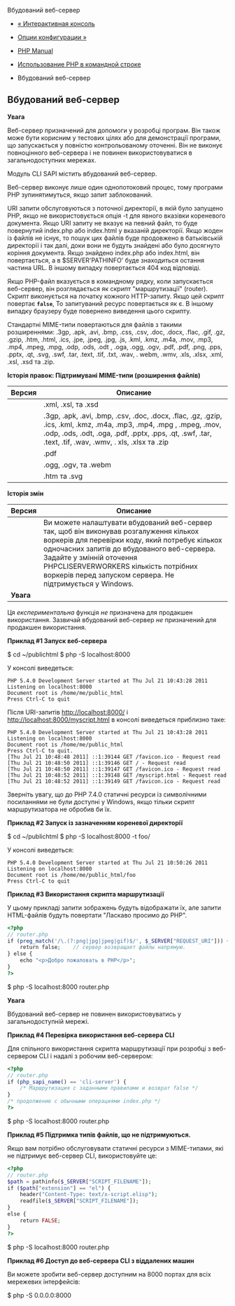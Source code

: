 Вбудований веб-сервер

-   [« Интерактивная консоль](features.commandline.interactive.html)
    
-   [Опции конфигурации »](features.commandline.ini.html)
    
-   [PHP Manual](index.html)
    
-   [Использование PHP в командной строке](features.commandline.html)
    
-   Вбудований веб-сервер
    

## Вбудований веб-сервер

**Увага**

Веб-сервер призначений для допомоги у розробці програм. Він також може бути корисним у тестових цілях або для демонстрації програми, що запускається у повністю контрольованому оточенні. Він не виконує повноцінного веб-сервера і не повинен використовуватися в загальнодоступних мережах.

Модуль CLI SAPI містить вбудований веб-сервер.

Веб-сервер виконує лише один однопотоковий процес, тому програми PHP зупинятимуться, якщо запит заблокований.

URI запити обслуговуються з поточної директорії, в якій було запущено PHP, якщо не використовується опція -t для явного вказівки кореневого документа. Якщо URI запиту не вказує на певний файл, то буде повернутий index.php або index.html у вказаній директорії. Якщо жоден із файлів не існує, то пошук цих файлів буде продовжено в батьківській директорії і так далі, доки вони не будуть знайдені або було досягнуто коріння документа. Якщо знайдено index.php або index.html, він повертається, а в $SERVER'PATHINFO' буде знаходиться остання частина URL. В іншому випадку повертається 404 код відповіді.

Якщо PHP-файл вказується в командному рядку, коли запускається веб-сервер, він розглядається як скрипт "маршрутизації" (router). Скрипт виконується на початку кожного HTTP-запиту. Якщо цей скрипт повертає **`false`**, То запитуваний ресурс повертається як є. В іншому випадку браузеру буде повернено виведення цього скрипту.

Стандартні MIME-типи повертаються для файлів з такими розширеннями: .3gp, .apk, .avi, .bmp, .css, .csv, .doc, .docx, .flac, .gif, .gz, .gzip, .htm, .html, .ics, .jpe, .jpeg, .jpg, .js, .kml, .kmz, .m4a, .mov, .mp3, .mp4, .mpeg, .mpg, .odp, .ods, .odt , .oga, .ogg, .ogv, .pdf, .pdf, .png, .pps, .pptx, .qt, .svg, .swf, .tar, .text, .tif, .txt, .wav, . webm, .wmv, .xls, .xlsx, .xml, .xsl, .xsd та .zip.

**Історія правок: Підтримувані MIME-типи (розширення файлів)**

| Версия | Описание                                                                                                                                                                                                                        |
|--------|---------------------------------------------------------------------------------------------------------------------------------------------------------------------------------------------------------------------------------|
|        | .xml, .xsl, та .xsd                                                                                                                                                                                                             |
|        | .3gp, .apk, .avi, .bmp, .csv, .doc, .docx, .flac, .gz, .gzip, .ics, .kml, .kmz, .m4a, .mp3, .mp4, .mpg , .mpeg, .mov, .odp, .ods, .odt, .oga, .pdf, .pptx, .pps, .qt, .swf, .tar, .text, .tif, .wav, .wmv, . xls, .xlsx та .zip |
|        | .pdf                                                                                                                                                                                                                            |
|        | .ogg, .ogv, та .webm                                                                                                                                                                                                            |
|        | .htm та .svg                                                                                                                                                                                                                    |

**Історія змін**

| Версия    | Описание                                                                                                                                                                                                                                                                                                                  |
|-----------|---------------------------------------------------------------------------------------------------------------------------------------------------------------------------------------------------------------------------------------------------------------------------------------------------------------------------|
|           | Ви можете налаштувати вбудований веб-сервер так, щоб він виконував розгалуження кількох воркерів для перевірки коду, який потребує кількох одночасних запитів до вбудованого веб-сервера. Задайте у змінній оточення PHPCLISERVERWORKERS кількість потрібних воркерів перед запуском сервера. Не підтримується у Windows. |
| **Увага** |                                                                                                                                                                                                                                                                                                                           |

Ця *експериментальна* функція *не* призначена для продакшен використання. Зазвичай вбудований веб-сервер *не* призначений для продакшен використання.

**Приклад #1 Запуск веб-сервера**

$ cd ~/publichtml $ php -S localhost:8000

У консолі виведеться:

```
PHP 5.4.0 Development Server started at Thu Jul 21 10:43:28 2011
Listening on localhost:8000
Document root is /home/me/public_html
Press Ctrl-C to quit
```

Після URI-запитів [http://localhost:8000/](http://localhost:8000/) і [http://localhost:8000/myscript.html](http://localhost:8000/myscript.html) в консолі виведеться приблизно таке:

```
PHP 5.4.0 Development Server started at Thu Jul 21 10:43:28 2011
Listening on localhost:8000
Document root is /home/me/public_html
Press Ctrl-C to quit.
[Thu Jul 21 10:48:48 2011] ::1:39144 GET /favicon.ico - Request read
[Thu Jul 21 10:48:50 2011] ::1:39146 GET / - Request read
[Thu Jul 21 10:48:50 2011] ::1:39147 GET /favicon.ico - Request read
[Thu Jul 21 10:48:52 2011] ::1:39148 GET /myscript.html - Request read
[Thu Jul 21 10:48:52 2011] ::1:39149 GET /favicon.ico - Request read
```

Зверніть увагу, що до PHP 7.4.0 статичні ресурси із символічними посиланнями не були доступні у Windows, якщо тільки скрипт маршрутизатора не обробив би їх.

**Приклад #2 Запуск із зазначенням кореневої директорії**

$ cd ~/publichtml $ php -S localhost:8000 -t foo/

У консолі виведеться:

```
PHP 5.4.0 Development Server started at Thu Jul 21 10:50:26 2011
Listening on localhost:8000
Document root is /home/me/public_html/foo
Press Ctrl-C to quit
```

**Приклад #3 Використання скрипта маршрутизації**

У цьому прикладі запити зображень будуть відображати їх, але запити HTML-файлів будуть повертати "Ласкаво просимо до PHP".

```php
<?php
// router.php
if (preg_match('/\.(?:png|jpg|jpeg|gif)$/', $_SERVER["REQUEST_URI"])) {
    return false;    // сервер возвращает файлы напрямую.
} else {
    echo "<p>Добро пожаловать в PHP</p>";
}
?>
```

$ php -S localhost:8000 router.php

**Увага**

Вбудований веб-сервер не повинен використовуватись у загальнодоступній мережі.

**Приклад #4 Перевірка використання веб-сервера CLI**

Для спільного використання скрипта маршрутизації при розробці з веб-сервером CLI і надалі з робочим веб-сервером:

```php
<?php
// router.php
if (php_sapi_name() == 'cli-server') {
    /* Маршрутизация с заданными правилами и возврат false */
}
/* продолжение с обычными операциями index.php */
?>
```

$ php -S localhost:8000 router.php

**Приклад #5 Підтримка типів файлів, що не підтримуються.**

Якщо вам потрібно обслуговувати статичні ресурси з MIME-типами, які не підтримує веб-сервер CLI, використовуйте це:

```php
<?php
// router.php
$path = pathinfo($_SERVER["SCRIPT_FILENAME"]);
if ($path["extension"] == "el") {
    header("Content-Type: text/x-script.elisp");
    readfile($_SERVER["SCRIPT_FILENAME"]);
}
else {
    return FALSE;
}
?>
```

$ php -S localhost:8000 router.php

**Приклад #6 Доступ до веб-сервера CLI з віддалених машин**

Ви можете зробити веб-сервер доступним на 8000 портах для всіх мережевих інтерфейсів:

$ php -S 0.0.0.0:8000